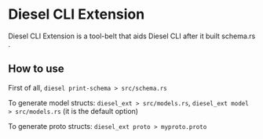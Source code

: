 # Diesel CLI Extension

Diesel CLI Extension is a tool-belt that aids Diesel CLI after it built schema.rs .

## How to use

First of all, `diesel print-schema > src/schema.rs` 

To generate model structs:
`diesel_ext > src/models.rs`, `diesel_ext model > src/models.rs` (it is the default option)

To generate proto structs:
`diesel_ext proto > myproto.proto`

